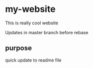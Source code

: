 # my-website

This is really cool website

Updates in master branch before rebase

## purpose

quick update to readme file
